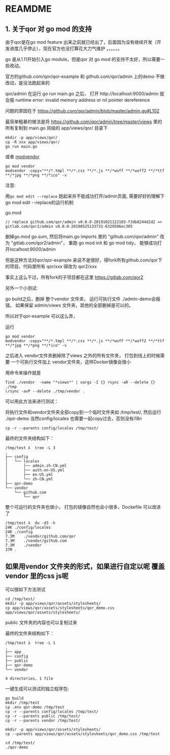 # REAMDME

## 1. 关于qor 对 go mod 的支持

由于qor是在go mod feature 出来之前就已经出了，后面因为没有继续开发（开发进度几乎停止），现在官方也没打算花大力气维护 。。。。。。

go 是从1.11开始引入go module，但是qor 对 go mod 的支持不太好，所以需要一些改动。

官方的github.com/qor/qor-example 和 github.com/qor/admin 上的demo 不做改动，是没法跑起来的

qor/admin 在运行 go run main.go 之后， 打开 http://localhost:9000/admin 就会报 runtime error: invalid memory address or nil pointer dereference

问题的原因在于 https://github.com/qor/admin/blob/master/admin.go#L102

最简单粗暴的做法是将 https://github.com/qor/admin/tree/master/views 里的所有复制到 main.go 同级的 app/views/qor/ 目录下

```
mkdir -p app/views/qor/
cp -R xxx app/views/qor/
go run main.go
````

或者  [modvendor](https://github.com/goware/modvendor)

```
go mod vendor
modvendor -copy="**/*.tmpl **/*.css **/*.js **/*woff **/*woff2 **/*ttf **/*jpg **/*png **/*ico" -v
```

注意:

用`go mod edit --replace` 跑起来并不能成功打开/admin页面, 需要好好的理解下go mod edit --replace的运行机制

go.mod

```
// replace github.com/qor/admin v0.0.0-20191021122103-f3db8244d2d2 => gitlab.com/qor2/admin v0.0.0-20190525133731-6329506ec305
```

删掉go.mod go.sum, 然后将main.go imports 里的 "github.com/qor/admin" 改为 "gitlab.com/qor2/admin"， 重跑 go mod init 和 go mod tidy， 能够成功打开localhost:9000/admin

但是这种方法对qor/qor-example 来说不是很好，得fork所有github.com/qor下的项目，代码里所有 qor/xxx 得改为 qor2/xxx

事实上这么干过，所有fork的子项目都在这里 https://gitlab.com/qor2


另外一个小测试:

go build之后，删掉 整个vendor 文件夹， 运行可执行文件 ./admin-demo会报错。 如果保留 admin/views 文件夹，其他的全部删掉是可以的。


所以对于qor-example 可以这么弄，

运行

```
go mod vendor
modvendor -copy="**/*.tmpl **/*.css **/*.js **/*woff **/*woff2 **/*ttf **/*jpg **/*png **/*ico" -v
```

之后进入 vendor文件夹删掉除了views 之外的所有文件夹， 打包到线上的时候需要 一个可执行文件加上 vendor文件夹，这样Docker镜像会很小

用命令来操作就是

```
find ./vendor  -name "*views*" | xargs -I {} rsync -aR --delete {} ./tmp
\rsync -avP --delete ./tmp/vendor .
```

可以用此方法来进行测试：

将执行文件和vendor文件夹全部copy到一个临时文件夹如 /tmp/test/, 然后运行 ./qor-demo
当然config/locales 也需要一起copy过去，否则没有i18n

```
cp -r --parents config/locales /tmp/test/
```

最终的文件夹结构如下：

```
/tmp/test λ  tree -L 3
.
├── config
│   └── locales
│       ├── admin.zh-CN.yml
│       ├── auth.en-US.yml
│       ├── en-US.yml
│       └── zh-CN.yml
├── qor-demo
└── vendor
    └── github.com
        └── qor
````

整个可运行的文件夹也很小， 打包的镜像自然也会小很多，Dockefile 可以改进了
```
/tmp/test λ  du -d3 -h
24K	./config/locales
24K	./config
7.3M	./vendor/github.com/qor
7.3M	./vendor/github.com
7.3M	./vendor
37M	.
```


## 如果用vendor 文件夹的形式，如果进行自定以呢 覆盖vendor 里的css js呢

可以按如下方法测试

```
cd /tmp/test/
mkdir -p app/views/qor/assets/stylesheets/
cp app/views/qor/assets/stylesheets/qor_demo.css app/views/qor/assets/stylesheets/
```


public 文件夹的内容也可以复制过来


最终的文件夹结构如下：

```
/tmp/test λ  tree -L 1
.
├── app
├── config
├── public
├── qor-demo
└── vendor

4 directories, 1 file
```


一键生成可以测试的独立程序包:

```
go build
mkdir /tmp/test
cp .env qor-demo /tmp/test
cp -r --parents config/locales /tmp/test/
cp -r --parents public /tmp/test/
cp -r --parents vendor /tmp/test/

mkdir -p app/views/qor/assets/stylesheets/
cp --parents app/views/qor/assets/stylesheets/qor_demo.css /tmp/test

cd /tmp/test/
./qor-demo
```
